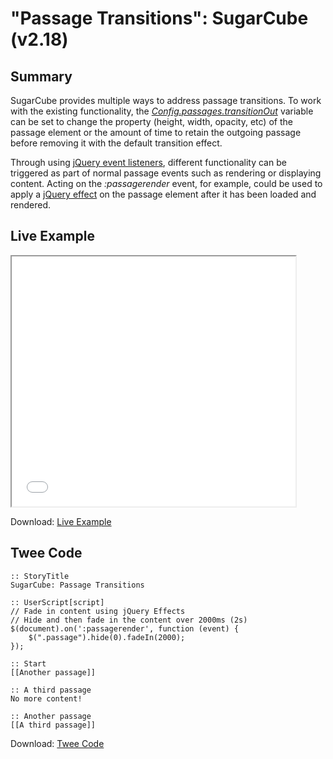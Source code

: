 # "Passage Transitions": SugarCube (v2.18)

## Summary

SugarCube provides multiple ways to address passage transitions. To work with the existing functionality, the [*Config.passages.transitionOut*](http://www.motoslave.net/sugarcube/2/docs/#config-api-property-passages-transitionout) variable can be set to change the property (height, width, opacity, etc) of the passage element or the amount of time to retain the outgoing passage before removing it with the default transition effect.

Through using [jQuery event listeners](https://api.jquery.com/category/events/), different functionality can be triggered as part of normal passage events such as rendering or displaying content. Acting on the *:passagerender* event, for example, could be used to apply a [jQuery effect](https://api.jquery.com/category/effects/) on the passage element after it has been loaded and rendered.

## Live Example

<section>
<iframe src="sugarcube_passagetransitions_example.html" height=400 width=90%></iframe>


Download: <a href="sugarcube_passagetransitions_example.html" target="_blank">Live Example</a>
</section>

## Twee Code

```
:: StoryTitle
SugarCube: Passage Transitions

:: UserScript[script]
// Fade in content using jQuery Effects
// Hide and then fade in the content over 2000ms (2s)
$(document).on(':passagerender', function (event) {
	$(".passage").hide(0).fadeIn(2000);
});

:: Start
[[Another passage]]

:: A third passage
No more content!

:: Another passage
[[A third passage]]

```

Download: <a href="sugarcube_passagetransitions_twee.txt" target="_blank">Twee Code</a>
